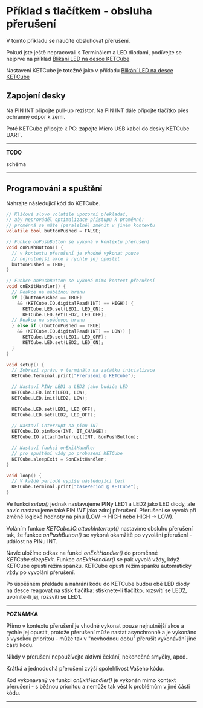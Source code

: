 # Příklad s tlačítkem - obsluha přerušení

V tomto příkladu se naučíte obsluhovat přerušení. 

Pokud jste ještě nepracovali s Terminálem a LED diodami, podívejte se nejprve na příklad [Blikání LED na desce KETCube](example_onBoardLED.md)

Nastavení KETCube je totožné jako v příkladu [Blikání LED na desce KETCube](example_onBoardLED.md)

## Zapojení desky

Na PIN INT připojte pull-up rezistor. Na PIN INT dále připojte tlačítko přes ochranný odpor k zemi.

Poté KETCube připojte k PC: zapojte Micro USB kabel do desky KETCube UART.

---
**TODO**

schéma

---

## Programování a spuštění

Nahrajte následující kód do KETCube.

```c
// Klíčové slovo volatile upozorní překladač,
// aby neprováděl optimalizace přístupu k proměnné:
// proměnná se může (paralelně) změnit v jiném kontextu
volatile bool buttonPushed = FALSE; 

// Funkce onPushButton se vykoná v kontextu přerušení
void onPushButton() {
  // v kontextu přerušení je vhodné vykonat pouze 
  // nejnutnější akce a rychle jej opustit 
  buttonPushed = TRUE;
}

// Funkce onPushButton se vykoná mimo kontext přerušení
void onExitHandler() {
  // Reakce na náběžnou hranu
  if ((buttonPushed == TRUE) 
    && (KETCube.IO.digitalRead(INT) == HIGH)) {
      KETCube.LED.set(LED1, LED_ON);
      KETCube.LED.set(LED2, LED_OFF);
  // Reakce na spádovou hranu
  } else if ((buttonPushed == TRUE) 
    && (KETCube.IO.digitalRead(INT) == LOW)) {
      KETCube.LED.set(LED1, LED_OFF);
      KETCube.LED.set(LED2, LED_ON);
  }
}

void setup() {
  // Zobrazí zprávu v terminálu na začátku inicializace
  KETCube.Terminal.print("Preruseni @ KETCube");

  // Nastaví PINy LED1 a LED2 jako budiče LED
  KETCube.LED.init(LED1, LOW);
  KETCube.LED.init(LED2, LOW);
  
  KETCube.LED.set(LED1, LED_OFF);
  KETCube.LED.set(LED2, LED_OFF);

  // Nastaví interrupt na pinu INT
  KETCube.IO.pinMode(INT, IT_CHANGE);
  KETCube.IO.attachInterrupt(INT, &onPushButton);

  // Nastaví funkci onExitHandler 
  // pro spušténí vždy po probuzení KETCube
  KETCube.sleepExit = &onExitHandler;
}

void loop() {
  // V každé periodě vypíše následující text
  KETCube.Terminal.print("basePeriod @ KETCube");
}
```

Ve funkci *setup()* jednak nastavujeme PINy LED1 a LED2 jako LED diody, ale navíc nastavujeme také PIN *INT* jako zdroj přerušení. Přerušení se vyvolá při změně logické hodnoty na pinu (LOW -> HIGH nebo HIGH -> LOW).

Voláním funkce *KETCube.IO.attachInterrupt()* nastavíme obsluhu přerušení tak, že funkce *onPushButton()* se vykoná okamžitě po vyvolání přerušení - událost na PINu INT.

Navíc uložíme odkaz na funkci *onExitHandler()* do proměnné *KETCube.sleepExit*. Funkce *onExitHandler()* se pak vyvolá vždy, když KETCube opustí režim spánku. KETCube opustí režim spánku automaticky vždy po vyvolání přerušení.

Po úspěšném překladu a nahrání kódu do KETCube budou obě LED diody na desce reagovat na stisk tlačítka: stisknete-li tlačítko, rozsvítí se LED2, uvolníte-li jej, rozsvítí se LED1.

---
**POZNÁMKA**

Přímo v kontextu přerušení je vhodné vykonat pouze nejnutnější akce a rychle jej opustit, protože přerušení může nastat asynchronně a je vykonáno s vysokou prioritou - může tak v "nevhodnou dobu" přerušit vykonávání jiné části kódu. 

Nikdy v pŕerušení nepoužívejte aktivní čekání, nekonečné smyčky, apod..

Krátká a jednoduchá přerušení zvýší spolehlivost Vašeho kódu.

Kód vykonávaný ve funkci *onExitHandler()* je vykonán mimo kontext přerušení - s běžnou prioritou a nemůže tak vést k problémům v jiné ćásti kódu.

---
